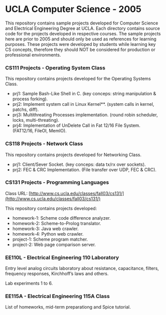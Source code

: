 # UCLA Computer Science - 2005

This repository contains sample projects developed for Computer Science and Electrical Engineering Degree at UCLA. Each directory contains source code for the projects developed in respective courses. The sample projects here are prior to 2005 and should only be used as references for learning purposes. These projects were developed by students while learning key CS concepts, therefore they should NOT be considered for production or professional environments.

### CS111 Projects - Operating System Class

This repository contains projects developed for the Operating Systems Class.

* prj1: Sample Bash-Like Shell in C. (key conceps: string manipulation & process forking).
* prj2: Implement system call in Linux Kernel**. (system calls in kernel, patchs, diff).
* prj3: Multithreating Processes implementation. (round robin scheduler, locks, multi-threating).
* prj4: Implementation of UnDelete Call in Fat 12/16 File System. (FAT12/16, FileOI, MemIO).


### CS118 Projects - Network Class

This repository contains projects developed for Networking Class.

* prj1: Client/Sever Socket. (key conceps: data tx/rx over sockets).
* prj2: FEC & CRC Implementation. (File transfer over UDP, FEC & CRC).


### CS131 Projects - Programming Languages

Class URL: [http://www.cs.ucla.edu/classes/fall03/cs131/](http://www.cs.ucla.edu/classes/fall03/cs131/)

This repository contains projects developed:

* homework-1: Scheme code difference analyzer.
* homework-2: Scheme-to-Prolog translator.
* homework-3: Java web crawler.
* homework-4: Python web crawler.
* project-1: Scheme program matcher.
* project-2: Web page comparison server.


### EE110L - Electrical Engineering 110 Laboratory

Entry level analog circuits laboratory about resistance, capacitance, filters, frequency responses, Kirchhoff’s laws and others.

Lab experiments 1 to 6.


### EE115A - Electrical Engineering 115A Class 

List of homeworks, mid-term preparationg and Spice tutorial.
